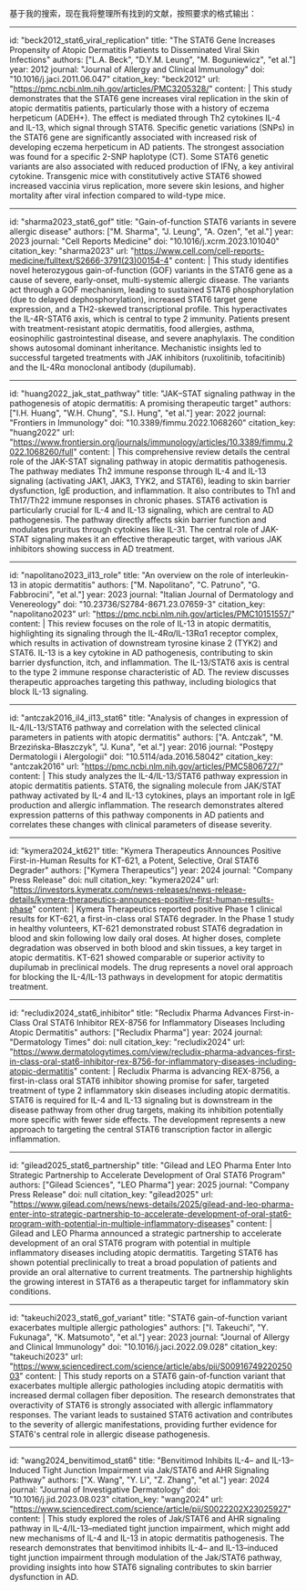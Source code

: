 基于我的搜索，现在我将整理所有找到的文献，按照要求的格式输出：

----
id: "beck2012_stat6_viral_replication"
title: "The STAT6 Gene Increases Propensity of Atopic Dermatitis Patients to Disseminated Viral Skin Infections"
authors: ["L.A. Beck", "D.Y.M. Leung", "M. Boguniewicz", "et al."]
year: 2012
journal: "Journal of Allergy and Clinical Immunology"
doi: "10.1016/j.jaci.2011.06.047"
citation_key: "beck2012"
url: "https://pmc.ncbi.nlm.nih.gov/articles/PMC3205328/"
content: |
  This study demonstrates that the STAT6 gene increases viral replication in the skin of atopic dermatitis patients, particularly those with a history of eczema herpeticum (ADEH+). The effect is mediated through Th2 cytokines IL-4 and IL-13, which signal through STAT6. Specific genetic variations (SNPs) in the STAT6 gene are significantly associated with increased risk of developing eczema herpeticum in AD patients. The strongest association was found for a specific 2-SNP haplotype (CT). Some STAT6 genetic variants are also associated with reduced production of IFNγ, a key antiviral cytokine. Transgenic mice with constitutively active STAT6 showed increased vaccinia virus replication, more severe skin lesions, and higher mortality after viral infection compared to wild-type mice.

----
id: "sharma2023_stat6_gof"
title: "Gain-of-function STAT6 variants in severe allergic disease"
authors: ["M. Sharma", "J. Leung", "A. Ozen", "et al."]
year: 2023
journal: "Cell Reports Medicine"
doi: "10.1016/j.xcrm.2023.101040"
citation_key: "sharma2023"
url: "https://www.cell.com/cell-reports-medicine/fulltext/S2666-3791(23)00154-4"
content: |
  This study identifies novel heterozygous gain-of-function (GOF) variants in the STAT6 gene as a cause of severe, early-onset, multi-systemic allergic disease. The variants act through a GOF mechanism, leading to sustained STAT6 phosphorylation (due to delayed dephosphorylation), increased STAT6 target gene expression, and a TH2-skewed transcriptional profile. This hyperactivates the IL-4R-STAT6 axis, which is central to type 2 immunity. Patients present with treatment-resistant atopic dermatitis, food allergies, asthma, eosinophilic gastrointestinal disease, and severe anaphylaxis. The condition shows autosomal dominant inheritance. Mechanistic insights led to successful targeted treatments with JAK inhibitors (ruxolitinib, tofacitinib) and the IL-4Rα monoclonal antibody (dupilumab).

----
id: "huang2022_jak_stat_pathway"
title: "JAK–STAT signaling pathway in the pathogenesis of atopic dermatitis: A promising therapeutic target"
authors: ["I.H. Huang", "W.H. Chung", "S.I. Hung", "et al."]
year: 2022
journal: "Frontiers in Immunology"
doi: "10.3389/fimmu.2022.1068260"
citation_key: "huang2022"
url: "https://www.frontiersin.org/journals/immunology/articles/10.3389/fimmu.2022.1068260/full"
content: |
  This comprehensive review details the central role of the JAK-STAT signaling pathway in atopic dermatitis pathogenesis. The pathway mediates Th2 immune response through IL-4 and IL-13 signaling (activating JAK1, JAK3, TYK2, and STAT6), leading to skin barrier dysfunction, IgE production, and inflammation. It also contributes to Th1 and Th17/Th22 immune responses in chronic phases. STAT6 activation is particularly crucial for IL-4 and IL-13 signaling, which are central to AD pathogenesis. The pathway directly affects skin barrier function and modulates pruritus through cytokines like IL-31. The central role of JAK-STAT signaling makes it an effective therapeutic target, with various JAK inhibitors showing success in AD treatment.

----
id: "napolitano2023_il13_role"
title: "An overview on the role of interleukin-13 in atopic dermatitis"
authors: ["M. Napolitano", "C. Patruno", "G. Fabbrocini", "et al."]
year: 2023
journal: "Italian Journal of Dermatology and Venereology"
doi: "10.23736/S2784-8671.23.07659-3"
citation_key: "napolitano2023"
url: "https://pmc.ncbi.nlm.nih.gov/articles/PMC10151557/"
content: |
  This review focuses on the role of IL-13 in atopic dermatitis, highlighting its signaling through the IL-4Rα/IL-13Rα1 receptor complex, which results in activation of downstream tyrosine kinase 2 (TYK2) and STAT6. IL-13 is a key cytokine in AD pathogenesis, contributing to skin barrier dysfunction, itch, and inflammation. The IL-13/STAT6 axis is central to the type 2 immune response characteristic of AD. The review discusses therapeutic approaches targeting this pathway, including biologics that block IL-13 signaling.

----
id: "antczak2016_il4_il13_stat6"
title: "Analysis of changes in expression of IL-4/IL-13/STAT6 pathway and correlation with the selected clinical parameters in patients with atopic dermatitis"
authors: ["A. Antczak", "M. Brzezińska-Błaszczyk", "J. Kuna", "et al."]
year: 2016
journal: "Postępy Dermatologii i Alergologii"
doi: "10.5114/ada.2016.58042"
citation_key: "antczak2016"
url: "https://pmc.ncbi.nlm.nih.gov/articles/PMC5806727/"
content: |
  This study analyzes the IL-4/IL-13/STAT6 pathway expression in atopic dermatitis patients. STAT6, the signaling molecule from JAK/STAT pathway activated by IL-4 and IL-13 cytokines, plays an important role in IgE production and allergic inflammation. The research demonstrates altered expression patterns of this pathway components in AD patients and correlates these changes with clinical parameters of disease severity.

----
id: "kymera2024_kt621"
title: "Kymera Therapeutics Announces Positive First-in-Human Results for KT-621, a Potent, Selective, Oral STAT6 Degrader"
authors: ["Kymera Therapeutics"]
year: 2024
journal: "Company Press Release"
doi: null
citation_key: "kymera2024"
url: "https://investors.kymeratx.com/news-releases/news-release-details/kymera-therapeutics-announces-positive-first-human-results-phase"
content: |
  Kymera Therapeutics reported positive Phase 1 clinical results for KT-621, a first-in-class oral STAT6 degrader. In the Phase 1 study in healthy volunteers, KT-621 demonstrated robust STAT6 degradation in blood and skin following low daily oral doses. At higher doses, complete degradation was observed in both blood and skin tissues, a key target in atopic dermatitis. KT-621 showed comparable or superior activity to dupilumab in preclinical models. The drug represents a novel oral approach for blocking the IL-4/IL-13 pathways in development for atopic dermatitis treatment.

----
id: "recludix2024_stat6_inhibitor"
title: "Recludix Pharma Advances First-in-Class Oral STAT6 Inhibitor REX-8756 for Inflammatory Diseases Including Atopic Dermatitis"
authors: ["Recludix Pharma"]
year: 2024
journal: "Dermatology Times"
doi: null
citation_key: "recludix2024"
url: "https://www.dermatologytimes.com/view/recludix-pharma-advances-first-in-class-oral-stat6-inhibitor-rex-8756-for-inflammatory-diseases-including-atopic-dermatitis"
content: |
  Recludix Pharma is advancing REX-8756, a first-in-class oral STAT6 inhibitor showing promise for safer, targeted treatment of type 2 inflammatory skin diseases including atopic dermatitis. STAT6 is required for IL-4 and IL-13 signaling but is downstream in the disease pathway from other drug targets, making its inhibition potentially more specific with fewer side effects. The development represents a new approach to targeting the central STAT6 transcription factor in allergic inflammation.

----
id: "gilead2025_stat6_partnership"
title: "Gilead and LEO Pharma Enter Into Strategic Partnership to Accelerate Development of Oral STAT6 Program"
authors: ["Gilead Sciences", "LEO Pharma"]
year: 2025
journal: "Company Press Release"
doi: null
citation_key: "gilead2025"
url: "https://www.gilead.com/news/news-details/2025/gilead-and-leo-pharma-enter-into-strategic-partnership-to-accelerate-development-of-oral-stat6-program-with-potential-in-multiple-inflammatory-diseases"
content: |
  Gilead and LEO Pharma announced a strategic partnership to accelerate development of an oral STAT6 program with potential in multiple inflammatory diseases including atopic dermatitis. Targeting STAT6 has shown potential preclinically to treat a broad population of patients and provide an oral alternative to current treatments. The partnership highlights the growing interest in STAT6 as a therapeutic target for inflammatory skin conditions.

----
id: "takeuchi2023_stat6_gof_variant"
title: "STAT6 gain-of-function variant exacerbates multiple allergic pathologies"
authors: ["I. Takeuchi", "Y. Fukunaga", "K. Matsumoto", "et al."]
year: 2023
journal: "Journal of Allergy and Clinical Immunology"
doi: "10.1016/j.jaci.2022.09.028"
citation_key: "takeuchi2023"
url: "https://www.sciencedirect.com/science/article/abs/pii/S0091674922025003"
content: |
  This study reports on a STAT6 gain-of-function variant that exacerbates multiple allergic pathologies including atopic dermatitis with increased dermal collagen fiber deposition. The research demonstrates that overactivity of STAT6 is strongly associated with allergic inflammatory responses. The variant leads to sustained STAT6 activation and contributes to the severity of allergic manifestations, providing further evidence for STAT6's central role in allergic disease pathogenesis.

----
id: "wang2024_benvitimod_stat6"
title: "Benvitimod Inhibits IL-4– and IL-13–Induced Tight Junction Impairment via Jak/STAT6 and AHR Signaling Pathway"
authors: ["X. Wang", "Y. Li", "Z. Zhang", "et al."]
year: 2024
journal: "Journal of Investigative Dermatology"
doi: "10.1016/j.jid.2023.08.023"
citation_key: "wang2024"
url: "https://www.sciencedirect.com/science/article/pii/S0022202X23025927"
content: |
  This study explored the roles of Jak/STAT6 and AHR signaling pathway in IL-4/IL-13–mediated tight junction impairment, which might add new mechanisms of IL-4 and IL-13 in atopic dermatitis pathogenesis. The research demonstrates that benvitimod inhibits IL-4– and IL-13–induced tight junction impairment through modulation of the Jak/STAT6 pathway, providing insights into how STAT6 signaling contributes to skin barrier dysfunction in AD.